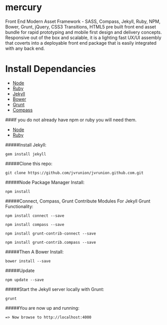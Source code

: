 mercury
=======

Front End Modern Asset Framework - SASS, Compass, Jekyll, Ruby, NPM, Bower, Grunt, jQuery, CSS3 Transitions, HTML5 pre built front end asset bundle for rapid prototyping and mobile first design and delivery concepts.  Responsive out of the box and scalable, it is a lighting fast UX/UI assembly that coverts into a deployable front end package that is easily integrated with any back end.


Install Dependancies
====================

- [Node](http://nodejs.org/)
- [Ruby](https://www.ruby-lang.org/en/downloads/)
- [Jekyll](http://jekyllrb.com/)
- [Bower](http://bower.io/)
- [Grunt](http://gruntjs.com/)
- [Compass](http://compass-style.org/)

###If you do not already have npm or ruby you will need them.

- [Node](http://nodejs.org/)
- [Ruby](https://www.ruby-lang.org/en/downloads/)

#####Install Jekyll:

``gem install jekyll``

#####Clone this repo:

``git clone https://github.com/jvrunion/jvrunion.github.com.git``

#####Node Package Manager Install:

``npm install``

#####Connect, Compass, Grunt Contribute Modules For Jekyll Grunt Functionality:

``npm install connect --save``

``npm install compass --save``

``npm install grunt-contrib-connect --save``

``npm install grunt-contrib.compass --save``

#####Then A Bower Install:

``bower install --save``

#####Update

``npm update --save``

#####Start the Jekyll server locally with Grunt:

``grunt``

#####You are now up and running:

``=> Now browse to http://localhost:4000``